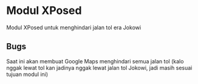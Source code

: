 # Modul XPosed

Modul XPosed untuk menghindari jalan tol era Jokowi

## Bugs

Saat ini akan membuat Google Maps menghindari semua jalan tol (kalo nggak lewat tol kan jadinya nggak lewat jalan tol Jokowi, jadi masih sesuai tujuan modul ini)

